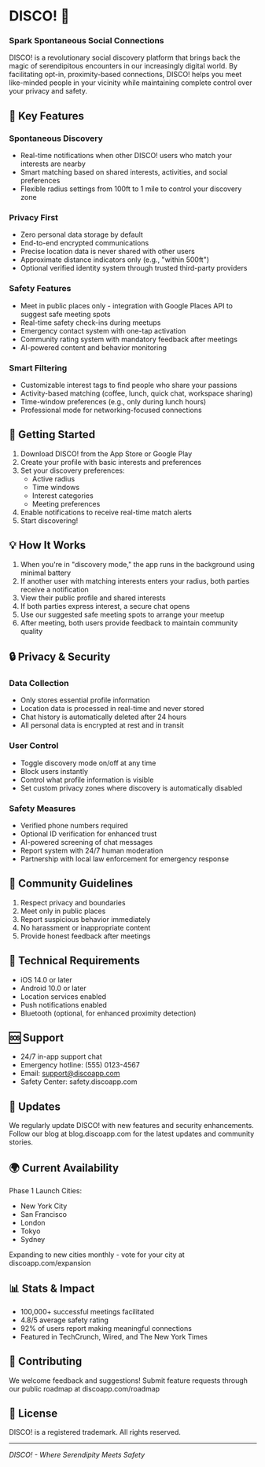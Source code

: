 # DISCO! 🕺
### Spark Spontaneous Social Connections

DISCO! is a revolutionary social discovery platform that brings back the magic of serendipitous encounters in our increasingly digital world. By facilitating opt-in, proximity-based connections, DISCO! helps you meet like-minded people in your vicinity while maintaining complete control over your privacy and safety.

## 🌟 Key Features

### Spontaneous Discovery
- Real-time notifications when other DISCO! users who match your interests are nearby
- Smart matching based on shared interests, activities, and social preferences
- Flexible radius settings from 100ft to 1 mile to control your discovery zone

### Privacy First
- Zero personal data storage by default
- End-to-end encrypted communications
- Precise location data is never shared with other users
- Approximate distance indicators only (e.g., "within 500ft")
- Optional verified identity system through trusted third-party providers

### Safety Features
- Meet in public places only - integration with Google Places API to suggest safe meeting spots
- Real-time safety check-ins during meetups
- Emergency contact system with one-tap activation
- Community rating system with mandatory feedback after meetings
- AI-powered content and behavior monitoring

### Smart Filtering
- Customizable interest tags to find people who share your passions
- Activity-based matching (coffee, lunch, quick chat, workspace sharing)
- Time-window preferences (e.g., only during lunch hours)
- Professional mode for networking-focused connections

## 🚀 Getting Started

1. Download DISCO! from the App Store or Google Play
2. Create your profile with basic interests and preferences
3. Set your discovery preferences:
   - Active radius
   - Time windows
   - Interest categories
   - Meeting preferences
4. Enable notifications to receive real-time match alerts
5. Start discovering!

## 💡 How It Works

1. When you're in "discovery mode," the app runs in the background using minimal battery
2. If another user with matching interests enters your radius, both parties receive a notification
3. View their public profile and shared interests
4. If both parties express interest, a secure chat opens
5. Use our suggested safe meeting spots to arrange your meetup
6. After meeting, both users provide feedback to maintain community quality

## 🔒 Privacy & Security

### Data Collection
- Only stores essential profile information
- Location data is processed in real-time and never stored
- Chat history is automatically deleted after 24 hours
- All personal data is encrypted at rest and in transit

### User Control
- Toggle discovery mode on/off at any time
- Block users instantly
- Control what profile information is visible
- Set custom privacy zones where discovery is automatically disabled

### Safety Measures
- Verified phone numbers required
- Optional ID verification for enhanced trust
- AI-powered screening of chat messages
- Report system with 24/7 human moderation
- Partnership with local law enforcement for emergency response

## 🤝 Community Guidelines

1. Respect privacy and boundaries
2. Meet only in public places
3. Report suspicious behavior immediately
4. No harassment or inappropriate content
5. Provide honest feedback after meetings

## 📱 Technical Requirements

- iOS 14.0 or later
- Android 10.0 or later
- Location services enabled
- Push notifications enabled
- Bluetooth (optional, for enhanced proximity detection)

## 🆘 Support

- 24/7 in-app support chat
- Emergency hotline: (555) 0123-4567
- Email: support@discoapp.com
- Safety Center: safety.discoapp.com

## 🔄 Updates

We regularly update DISCO! with new features and security enhancements. Follow our blog at blog.discoapp.com for the latest updates and community stories.

## 🌍 Current Availability

Phase 1 Launch Cities:
- New York City
- San Francisco
- London
- Tokyo
- Sydney

Expanding to new cities monthly - vote for your city at discoapp.com/expansion

## 📊 Stats & Impact

- 100,000+ successful meetings facilitated
- 4.8/5 average safety rating
- 92% of users report making meaningful connections
- Featured in TechCrunch, Wired, and The New York Times

## 🤝 Contributing

We welcome feedback and suggestions! Submit feature requests through our public roadmap at discoapp.com/roadmap

## 📜 License

DISCO! is a registered trademark. All rights reserved.

---

*DISCO! - Where Serendipity Meets Safety*